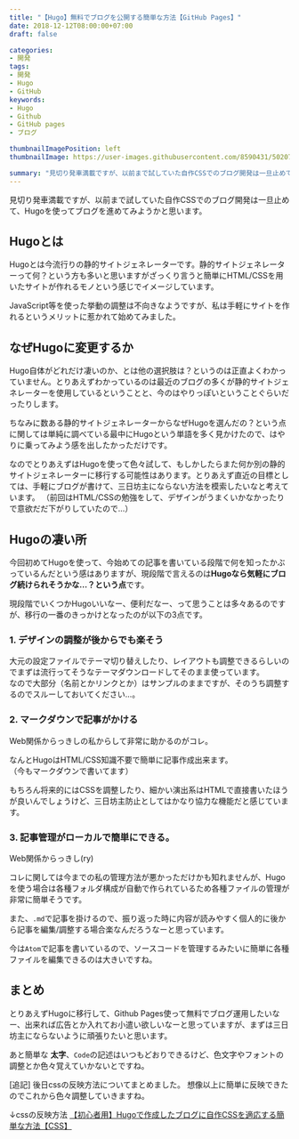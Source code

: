 ```yaml
---
title: "【Hugo】無料でブログを公開する簡単な方法【GitHub Pages】"
date: 2018-12-12T08:00:00+07:00
draft: false

categories:
- 開発
tags:
- 開発
- Hugo
- GitHub
keywords:
- Hugo
- Github
- GitHub pages
- ブログ

thumbnailImagePosition: left
thumbnailImage: https://user-images.githubusercontent.com/8590431/50207702-c9b1c700-03a1-11e9-8559-1e7d5a50991a.png

summary: "見切り発車満載ですが、以前まで試していた自作CSSでのブログ開発は一旦止めて、Hugoを使ってブログを始めてみました。静的サイトジェネレーターのHugoを使ってみた感想をまとめてみました。"
---
```


見切り発車満載ですが、以前まで試していた自作CSSでのブログ開発は一旦止めて、Hugoを使ってブログを進めてみようかと思います。

## Hugoとは
Hugoとは今流行りの静的サイトジェネレーターです。静的サイトジェネレーターって何？という方も多いと思いますがざっくり言うと<span class="red b large">簡単にHTML/CSSを用いたサイトが作れるモノ</span>という感じでイメージしています。

JavaScript等を使った挙動の調整は不向きなようですが、私は手軽にサイトを作れるというメリットに惹かれて始めてみました。

## なぜHugoに変更するか
Hugo自体がどれだけ凄いのか、とは他の選択肢は？というのは<span class="b">正直よくわかっていません</span>。とりあえずわかっているのは最近のブログの多くが静的サイトジェネレーターを使用しているということと、今のはやりっぽいということぐらいだったりします。

ちなみに数ある静的サイトジェネレーターからなぜHugoを選んだの？という点に関しては単純に調べている最中にHugoという単語を多く見かけたので、はやりに乗ってみよう感を出したかっただけです。

なのでとりあえずはHugoを使って色々試して、もしかしたらまた何か別の静的サイトジェネレーターに移行する可能性はあります。とりあえず直近の目標としては、手軽にブログが書けて、三日坊主にならない方法を模索したいなと考えています。
（前回はHTML/CSSの勉強をして、デザインがうまくいかなかったりで意欲だだ下がりしていたので…）

## Hugoの凄い所
今回初めてHugoを使って、今始めての記事を書いている段階で何を知ったかぶっているんだという感はありますが、現段階で言えるのは<b>Hugoなら気軽にブログ続けられそうかな…？という点</b>です。

現段階でいくつかHugoいいなー、便利だなー、って思うことは多々あるのですが、移行の一番のきっかけとなったのが以下の3点です。

### 1. デザインの調整が後からでも楽そう
大元の設定ファイルでテーマ切り替えしたり、レイアウトも調整できるらしいのでまずは流行ってそうなテーマダウンロードしてそのまま使っています。<br>
なので大部分（名前とかリンクとか）はサンプルのままですが、そのうち調整するのでスルーしておいてください…。

### 2. マークダウンで記事がかける
Web関係からっきしの私からして非常に助かるのがコレ。

なんとHugoはHTML/CSS知識不要で簡単に記事作成出来ます。  
（今もマークダウンで書いてます）

もちろん将来的にはCSSを調整したり、細かい演出系はHTMLで直接書いたほうが良いんでしょうけど、三日坊主防止としてはかなり協力な機能だと感じています。

### 3. 記事管理がローカルで簡単にできる。
Web関係からっきし(ry)

コレに関しては今までの私の管理方法が悪かっただけかも知れませんが、Hugoを使う場合は各種フォルダ構成が自動で作られているため各種ファイルの管理が非常に簡単そうです。

また、`.md`で記事を掛けるので、振り返った時に内容が読みやすく個人的に後から記事を編集/調整する場合楽なんだろうなーと思っています。

今は`Atom`で記事を書いているので、ソースコードを管理するみたいに簡単に各種ファイルを編集できるのは大きいですね。

## まとめ
とりあえずHugoに移行して、Github Pages使って無料でブログ運用したいなー、出来れば広告とか入れてお小遣い欲しいなーと思っていますが、まずは三日坊主にならないように頑張りたいと思います。

あと簡単な **太字**、`Code`の記述はいつもどおりできるけど、色文字やフォントの調整とか色々覚えていかないとですね。

<span class="b">[追記]</span>
後日cssの反映方法についてまとめました。
想像以上に簡単に反映できたのでこれから色々調整していきますね。

↓cssの反映方法
<a href="https://tc-minami.github.io/2018/12/hugoに自作cssを適用する方法/">【初心者用】Hugoで作成したブログに自作CSSを適応する簡単な方法【CSS】</a>
